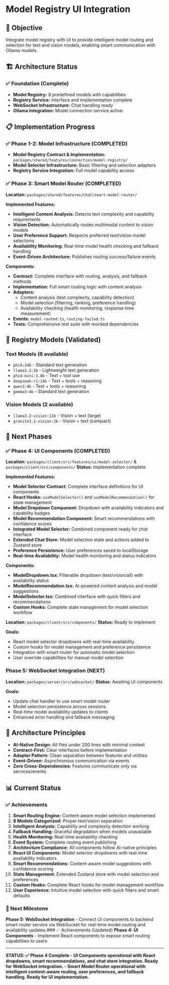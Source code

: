 # Model Registry UI Integration

## 🎯 Objective
Integrate model registry with UI to provide intelligent model routing and selection for text and vision models, enabling smart communication with Ollama models.

## 🏗️ Architecture Status

### ✅ Foundation (Complete)
- **Model Registry:** 8 predefined models with capabilities
- **Registry Service:** Interface and implementation complete  
- **WebSocket Infrastructure:** Chat handling ready
- **Ollama Integration:** Model connection service active

## 📋 Implementation Progress

### ✅ Phase 1-2: Model Infrastructure (COMPLETED)
- **Model Registry Contract & Implementation:** `packages/shared/features/connection/model-registry/`
- **Model Selector Infrastructure:** Basic filtering and selection adapters
- **Registry Service Integration:** Full model capability access

### ✅ Phase 3: Smart Model Router (COMPLETED)
**Location:** `packages/shared/features/chat/smart-model-router/`

**Implemented Features:**
- **Intelligent Content Analysis:** Detects text complexity and capability requirements
- **Vision Detection:** Automatically routes multimodal content to vision models
- **User Preference Support:** Respects preferred text/vision model selections
- **Availability Monitoring:** Real-time model health checking and fallback handling
- **Event-Driven Architecture:** Publishes routing success/failure events

**Components:**
- **Contract:** Complete interface with routing, analysis, and fallback methods
- **Implementation:** Full smart routing logic with content analysis
- **Adapters:** 
  - Content analysis (text complexity, capability detection)
  - Model selection (filtering, ranking, preference handling)
  - Availability checking (health monitoring, response time measurement)
- **Events:** `model-routed.ts`, `routing-failed.ts`
- **Tests:** Comprehensive test suite with mocked dependencies

## 🎯 Registry Models (Validated)

### Text Models (6 available)
- `phi4:14b` - Standard text generation
- `llama3.2:3b` - Lightweight text generation  
- `phi4-mini:3.8b` - Text + tool use
- `deepseek-r1:14b` - Text + tools + reasoning
- `qwen3:4b` - Text + tools + reasoning
- `gemma3:4b` - Standard text generation

### Vision Models (2 available)
- `llama3.2-vision:11b` - Vision + text (large)
- `granite3.2-vision:2b` - Vision + text (compact)

## 🚀 Next Phases

### ✅ Phase 4: UI Components (COMPLETED)
**Location:** `packages/client/src/features/ui/model-selector/` & `packages/client/src/components/`
**Status:** Implementation complete

**Implemented Features:**
- **Model Selector Contract:** Complete interface definitions for UI components
- **React Hooks:** `useModelSelector()` and `useModelRecommendation()` for state management
- **Model Dropdown Component:** Dropdown with availability indicators and capability badges
- **Model Recommendation Component:** Smart recommendations with confidence scores
- **Integrated Model Selector:** Combined component ready for chat interface
- **Extended Chat Store:** Model selection state and actions added to Zustand store
- **Preference Persistence:** User preferences saved to localStorage
- **Real-time Availability:** Model health monitoring and status indicators

**Components:**
- **ModelDropdown.tsx:** Filterable dropdown (text/vision/all) with availability status
- **ModelRecommendation.tsx:** AI-powered content analysis and model suggestions
- **ModelSelector.tsx:** Combined interface with quick filters and recommendations
- **Custom Hooks:** Complete state management for model selection workflow

**Location:** `packages/client/src/components/`
**Status:** Ready to implement

**Goals:**
- React model selector dropdowns with real-time availability
- Custom hooks for model management and preference persistence
- Integration with smart router for automatic model selection
- User override capabilities for manual model selection

### Phase 5: WebSocket Integration (NEXT)
**Location:** `packages/server/src/websocket/`
**Status:** Awaiting UI components

**Goals:**
- Update chat handler to use smart model router
- Model selection persistence across sessions
- Real-time model availability updates to clients
- Enhanced error handling and fallback messaging

## 🔧 Architecture Principles

- **AI-Native Design:** All files under 200 lines with minimal context
- **Contract-First:** Clear interfaces before implementation  
- **Adapter Pattern:** Clean separation between features and utilities
- **Event-Driven:** Asynchronous communication via events
- **Zero Cross-Dependencies:** Features communicate only via services/events

## 📊 Current Status

### ✅ Achievements
1. **Smart Routing Engine:** Content-aware model selection implemented
2. **8 Models Categorized:** Proper text/vision separation
3. **Intelligent Analysis:** Capability and complexity detection working
4. **Fallback Handling:** Graceful degradation when models unavailable
5. **Health Monitoring:** Real-time availability checking
6. **Event System:** Complete routing event publishing
7. **Architecture Compliance:** All components follow AI-native principles
8. **React UI Components:** Model selector dropdowns with real-time availability indicators
9. **Smart Recommendations:** Content-aware model suggestions with confidence scoring
10. **State Management:** Extended Zustand store with model selection and preferences
11. **Custom Hooks:** Complete React hooks for model management workflow
12. **User Experience:** Intuitive model selection with quick filters and smart defaults

### 🎯 Next Milestone
**Phase 5: WebSocket Integration** - Connect UI components to backend smart router service via WebSocket for real-time model routing and availability updates.### ✅ Achievements (Updated)
**Phase 4: UI Components** - Implement React components to expose smart routing capabilities to users

---

**STATUS: ✅ Phase 4 Complete - UI Components operational with React dropdowns, smart recommendations, and chat store integration. Ready for WebSocket integration. - Smart Model Router operational with intelligent content-aware routing, user preferences, and fallback handling. Ready for UI implementation.**
